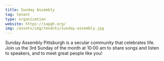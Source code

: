 ```yaml
---
title: Sunday Assembly
tag: tenant
type: organization
website: https://sapgh.org/
img: /assets/img/tenants/sunday-assembly.jpg
---
```

Sunday Assembly Pittsburgh is a secular community that celebrates life. Join us the 3rd Sunday of the month at 10:00 am to share songs and listen to speakers, and to meet great people like you!

